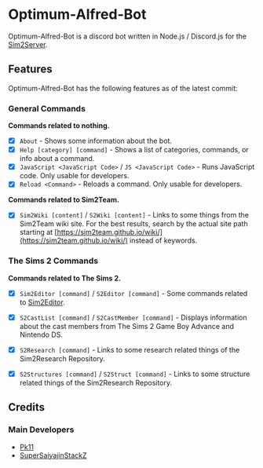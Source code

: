 # Optimum-Alfred-Bot

Optimum-Alfred-Bot is a discord bot written in Node.js / Discord.js for the [Sim2Server](https://sim2team.github.io/sim2server).


## Features
Optimum-Alfred-Bot has the following features as of the latest commit:


### General Commands

**Commands related to nothing.**

- [x] `About` - Shows some information about the bot.
- [x] `Help [category] [command]` - Shows a list of categories, commands, or info about a command.
- [x] `JavaScript <JavaScript Code>` / `JS <JavaScript Code>` - Runs JavaScript code. Only usable for developers.
- [x] `Reload <Command>` - Reloads a command. Only usable for developers.

**Commands related to Sim2Team.**

- [x] `Sim2Wiki [content]` / `S2Wiki [content]` - Links to some things from the Sim2Team wiki site. For the best results, search by the actual site path starting at [https://sim2team.github.io/wiki/](https://sim2team.github.io/wiki/) instead of keywords.

### The Sims 2 Commands

**Commands related to The Sims 2.**

- [x] `Sim2Editor [command]` / `S2Editor [command]` - Some commands related to [Sim2Editor](https://sim2team.github.io/sim2editor/).
- [x] `S2CastList [command]` / `S2CastMember [command]` - Displays information about the cast members from The Sims 2 Game Boy Advance and Nintendo DS.
- [x] `S2Research [command]` - Links to some research related things of the Sim2Research Repository.
- [x] `S2Structures [command]` / `S2Struct [command]` - Links to some structure related things of the Sim2Research Repository.


## Credits
### Main Developers
- [Pk11](https://github.com/Epicpkmn11)
- [SuperSaiyajinStackZ](https://github.com/SuperSaiyajinStackZ)